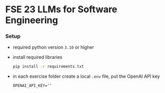 # FSE 23 LLMs for Software Engineering

### Setup

- required python version `3.10` or higher

- install required libraries
    ```bash
    pip install -r requirements.txt
    ```

- in each exercise folder create a local `.env` file, put the OpenAI API key 
    ```
    OPENAI_API_KEY=''
    ```
